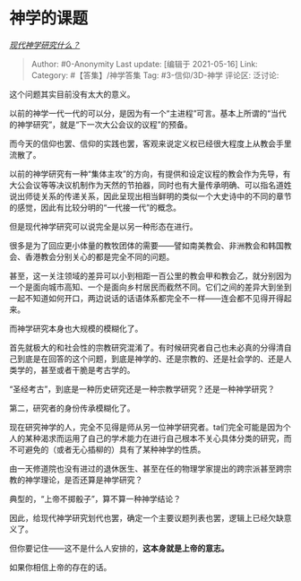 # 神学的课题
*[现代神学研究什么？](https://www.zhihu.com/question/23971660/answer/1816581501)*

> Author: #0-Anonymity
> Last update: [编辑于 2021-05-16]
> Link:
> Category: #【答集】/神学答集
> Tag: #3-信仰/3D-神学
> 评论区:
> 泛讨论:

这个问题其实目前没有太大的意义。

以前的神学一代一代的可以分，是因为有一个“主进程”可言。基本上所谓的“当代的神学研究”，就是“下一次大公会议的议程”的预备。

而今天的信仰也罢、信仰的实践也罢，客观来说定义权已经很大程度上从教会手里流散了。

以前的神学研究有一种“集体主攻”的方向，有提供和设定议程的教会作为先导，有大公会议等等决议机制作为天然的节拍器，同时也有大量传承明确、可以指名道姓说出师徒关系的传递关系，因此呈现出相当鲜明的类似一个大史诗中的不同的章节的感觉，因此有比较分明的“一代接一代”的概念。

但是现代神学研究可以说完全是以另一种形态在进行。

很多是为了回应更小体量的教牧团体的需要——譬如南美教会、非洲教会和韩国教会、香港教会分别关心的都是完全不同的问题。

甚至，这一关注领域的差异可以小到相距一百公里的教会甲和教会乙，就分别因为一个是面向城市高知、一个是面向乡村居民而截然不同。它们之间的差异大到坐到一起不知道如何开口，两边说话的话语体系都完全不一样——连会都不见得开得起来。

而神学研究本身也大规模的模糊化了。

首先就极大的和社会性的宗教研究混淆了。有时候研究者自己也未必真的分得清自己到底是在回答的这个问题，到底是神学的、还是宗教的、还是社会学的、还是人类学的，甚至或者干脆是考古学的。

“圣经考古”，到底是一种历史研究还是一种宗教学研究？还是一种神学研究？

第二，研究者的身份传承模糊化了。

现在研究神学的人，完全不见得是师从另一位神学研究者。ta们完全可能是因为个人的某种渴求而运用了自己的学术能力在进行自己根本不关心具体分类的研究，而不可避免的（或者无心插柳的）具有了某种神学的性质。

由一天修道院也没有进过的退休医生、甚至在任的物理学家提出的跨宗派甚至跨宗教的神学理论，是否还算是神学研究？

典型的，“上帝不掷骰子”，算不算一种神学结论？

因此，给现代神学研究划代也罢，确定一个主要议题列表也罢，逻辑上已经欠缺意义了。

但你要记住——这不是什么人安排的，**这本身就是上帝的意志。**

如果你相信上帝的存在的话。
